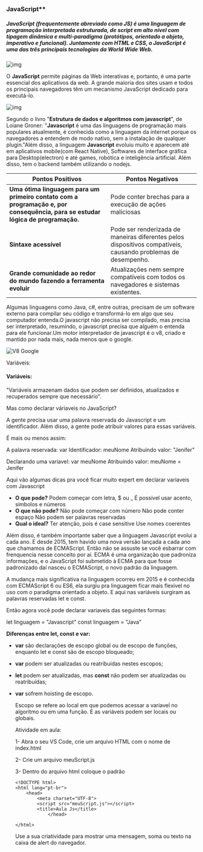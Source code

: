 ### JavaScript**

##### **JavaScript** (frequentemente abreviado como **JS**) é uma linguagem de programação interpretada estruturada, de script em alto nível com tipagem dinâmica e multi-paradigma (protótipos, orientado a objeto, imperativo e funcional). Juntamente com HTML e CSS, o JavaScript é uma das três principais tecnologias da World Wide Web.

![img](https://lh5.googleusercontent.com/gplxdYQH9arY6Q8_eYuJbkR_OqxbI_tLgY5gcs5bHlpZI8utFDFjy0iXkxT2u4suvviDBmLCTTOmRHBz2R67rwtS7ulmNOw0NTVyo1YHMkNFKfG6ETqSHK8Hr3OYcdyf4KLkII5mwGrN2Q)

O **JavaScript** permite páginas da Web interativas e, portanto, é uma parte essencial dos aplicativos da web. A grande maioria dos sites usam e todos os principais navegadores têm um mecanismo JavaScript dedicado para executá-lo.

![img](https://lh5.googleusercontent.com/cOaqQz04N0D5VBqaDCH-NJAXEPfBZEAvfHIefGad3a6Qy08BY13_vrSid7YCvh7Mp6FaSflpoFfSMqcBmOYE5hT348aulfdQxoQTVHXmJMAmtrUdkIUWH39_SsEH-9qpr0_4jRktrPA8sA)



Segundo o livro "**Estrutura de dados e algoritmos com javascript**", de Loiane Groner: "**Javascript** é uma das linguagens de programação mais populares atualmente, é conhecida como a linguagem da internet porque os navegadores a entendem de modo nativo, sem a instalação de qualquer plugin."Além disso, a linguagem **Javascript** evoluiu muito e aparecem até em aplicativos mobile(com React Native), Softwares de interface gráfica para Desktop(electron) e até games, robótica e inteligência artificial. Além disso, tem o backend também utilizando o nodejs.

| Pontos Positivos                                             | Pontos Negativos                                             |
| ------------------------------------------------------------ | ------------------------------------------------------------ |
| **Uma ótima linguagem para um primeiro contato com a programação e, por consequência, para se estudar lógica de programação.** | Pode conter brechas para a execução de ações maliciosas      |
| **Sintaxe acessível**                                        | Pode ser renderizada de maneiras diferentes pelos dispositivos compatíveis, causando problemas de desempenho. |
| **Grande comunidade ao redor do mundo fazendo a ferramenta evoluir** | Atualizações nem sempre compatíveis com todos os navegadores e sistemas existentes. |

Algumas linguagens como Java, c#, entre outras, precisam de um software externo para compilar seu código e transformá-lo em algo que seu computador entenda.O javascript não precisa ser compilado, mas precisa ser interpretado, resumindo, o javascript precisa que alguém o entenda para ele funcionar.Um motor interpretador de javascript é o v8, criado e mantido por nada mais, nada menos que o google.

![V8 Google](https://cdn.slidesharecdn.com/ss_thumbnails/v8js-151006130151-lva1-app6891-thumbnail-4.jpg?cb=1444136542)

Variáveis:

#### Variáveis:

"Variáveis armazenam dados que podem ser definidos, atualizados e recuperados sempre que necessário".

Mas como declarar váriaveis no JavaScript?

A gente precisa usar uma palavra reservada do Javascript e um identificador. Além disso, a gente pode atribuir valores para essas variáveis.

É mais ou menos assim:

A palavra reservada: var Identificador: meuNome Atribuindo valor: "Jenifer"

Declarando uma variavel: var meuNome Atribuindo valor: meuNome = Jenifer 

Aqui vão algumas dicas pra você ficar muito expert em declarar variaveis com Javascript

- **O que pode?** Podem começar com letra, $ ou _ É possível usar acento, símbolos e números
- **O que não pode?** Não pode começar com número Não pode conter espaço Não podem ser palavras reservadas
- **Qual o ideal?** Ter atenção, pois é case sensitive Use nomes coerentes

Além disso, é também importante saber que a linguagem Javascript evolui a cada ano. E desde 2015, tem havido uma nova versão lançada a cada ano que chamamos de ECMAScript. Então não se assuste se você esbarrar com frenquencia nesse conceito por aí. ECMA é uma organização que padroniza informações, e o JavaScript foi submetido à ECMA para que fosse padronizado daí nasceu o ECMAScript, o novo padrão da linguagem.

A mudança mais significativa na linguagem ocorreu em 2015 e é conhecida com ECMAScript 6 ou ES6, ela surgiu pra linguagem ficar mais flexivel no uso com o paradigma orientado a objeto. E aqui nas variáveis surgiram as palavras reservadas let e const.

Então agora você pode declarar variaveis das seguintes formas:

let linguagem = "Javascript"
const linguagem = "Java"

**Diferenças entre let, const e var:**

- **var** são declarações de escopo global ou de escopo de funções, enquanto let e const são de escopo bloqueado;

- **var** podem ser atualizadas ou reatribuídas nestes escopos;

-  **let** podem ser atualizadas, mas **const** não podem ser atualizadas ou reatribuídas;

- **var** sofrem hoisting de escopo.

  Escopo se refere ao local em que podemos acessar a variavel no algoritmo ou em uma função. E as variáveis podem ser locais ou globais.

  Atividade em aula:

  1- Abra o seu VS Code, crie um arquivo HTML com o nome de index.html

  2- Crie um arquivo meuScript.js 

  3- Dentro do arquivo html coloque o padrão 

  ```
  <!DOCTYPE html>
  <html lang="pt-br">
      <head>
          <meta charset="UTF-8">
          <script src="meuScript.js"></script>
          <title>Aula Js</title>
              </head>
  
  </html>
  ```

  Use a sua criatividade para mostrar uma mensagem, soma ou texto na caixa de alert do navegador.

